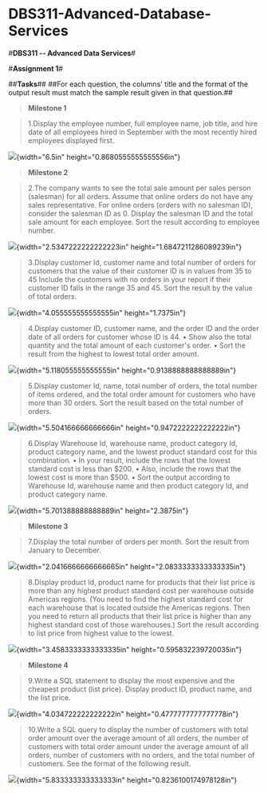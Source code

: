 # DBS311-Advanced-Database-Services
#**DBS311 -- Advanced Data Services**#

#**Assignment 1**#

##**Tasks**##
##For each question, the columns' title and the format of the output
result must match the sample result given in that question.##

> **Milestone 1** 

> 1.Display the employee number, full employee name, job title, and
> hire date of all employees hired in September with the most recently
> hired employees displayed first.

![](DBS311_Assignment1/media/image1.png){width="6.5in"
height="0.8680555555555556in"}

> **Milestone 2** 

> 2.The company wants to see the total sale amount per sales person
> (salesman) for all orders. Assume that online orders do not have any
> sales representative. For online orders (orders with no salesman ID),
> consider the salesman ID as 0. Display the salesman ID and the total
> sale amount for each employee.
> Sort the result according to employee number.

![](DBS311_Assignment1/media/image2.png){width="2.5347222222222223in"
height="1.6847211286089239in"}

> 3.Display customer Id, customer name and total number of orders for
> customers that the value of their customer ID is in values from 35 to
> 45 Include the customers with no orders in your report if their
> customer ID falls in the range 35 and 45. 
> Sort the result by the value of total orders.

![](DBS311_Assignment1/media/image3.png){width="4.055555555555555in"
height="1.7375in"}

> 4.Display customer ID, customer name, and the order ID and the order date of all orders for customer whose ID is 44.
> • Show also the total quantity and the total amount of each customer's order.
> • Sort the result from the highest to lowest total order amount.

![](DBS311_Assignment1/media/image4.png){width="5.118055555555555in"
height="0.9138888888888889in"}

> 5.Display customer Id, name, total number of orders, the total
> number of items ordered, and the total order amount for customers who
> have more than 30 orders. Sort the result based on the total number of
> orders.

![](DBS311_Assignment1/media/image5.png){width="5.504166666666666in"
height="0.9472222222222222in"}

> 6.Display Warehouse Id, warehouse name, product category Id, product
> category name, and the lowest product standard cost for this combination.
> • In your result, include the rows that the lowest standard cost is less than $200.
> • Also, include the rows that the lowest cost is more than $500.
> • Sort the output according to Warehouse Id, warehouse name and then
> product category Id, and product category name.

![](DBS311_Assignment1/media/image6.png){width="5.701388888888889in"
height="2.3875in"}

> **Milestone 3**

> 7.Display the total number of orders per month. Sort the result from
> January to December.

![](DBS311_Assignment1/media/image7.png){width="2.0416666666666665in"
height="2.0833333333333335in"}

> 8.Display product Id, product name for products that their list
> price is more than any highest product standard cost per warehouse
> outside Americas regions.
> (You need to find the highest standard cost for each warehouse that is
> located outside the Americas regions. Then you need to return all
> products that their list price is higher than any highest standard
> cost of those warehouses.)
> Sort the result according to list price from highest value to the lowest.

![](DBS311_Assignment1/media/image8.png){width="3.4583333333333335in"
height="0.595832239720035in"}

> **Milestone 4**

> 9.Write a SQL statement to display the most expensive and the
> cheapest product (list price). Display product ID, product name, and
> the list price.

![](DBS311_Assignment1/media/image9.png){width="4.034722222222222in"
height="0.4777777777777778in"}

> 10.Write a SQL query to display the number of customers with total
> order amount over the average amount of all orders, the number of
> customers with total order amount under the average amount of all
> orders, number of customers with no orders, and the total number of
> customers.
> See the format of the following result.

![](DBS311_Assignment1/media/image10.png){width="5.833333333333333in"
height="0.8236100174978128in"}
